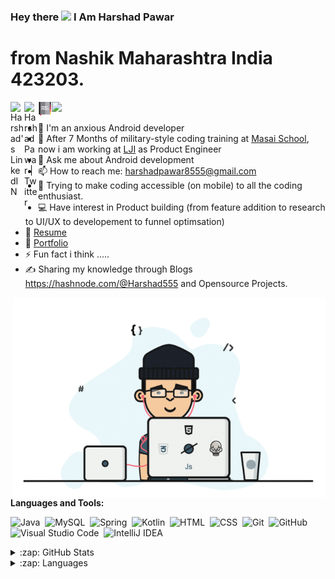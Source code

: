 ### Hey there <img src="https://media.giphy.com/media/hvRJCLFzcasrR4ia7z/giphy.gif" width="25px"> I Am Harshad Pawar
# from Nashik Maharashtra India 423203.

<a href="https://www.linkedin.com/in/harshad-pawar5/">
  <img align="left" alt="Harshad's LinkedIN" width="22px" src="https://raw.githubusercontent.com/peterthehan/peterthehan/master/assets/linkedin.svg" />
</a>
<a href="https://twitter.com/Harshad46965980">
  <img align="left" alt="Harshad Pawar | Twitter" width="22px" src="https://raw.githubusercontent.com/peterthehan/peterthehan/master/assets/twitter.svg" />
</a>
<a href="https://spartanharshad.github.io/">
  <img align="left" alt="Harshad Pawar" width="22px" src="https://github.com/SpartanHarshad/SpartanHarshad/blob/main/portfolio.svg" />
</a>



![](https://visitor-badge.glitch.me/badge?page_id=SpartanHarshad.SpartanHarshad)

+ 🔭 I'm an anxious Android developer
+ 🌱 After 7 Months of military-style coding training at [Masai School](https://www.masaischool.com/), now i am working at [LJI](https://www.lji.io/) as Product Engineer
+ 💬 Ask me about Android development
+ 📫 How to reach me: harshadpawar8555@gmail.com
+ 💬 Trying to make coding accessible (on mobile) to all the coding enthusiast.
+ 💻 Have interest in Product building (from feature addition to research to UI/UX to developement to funnel optimsation)
+ 📝 [Resume](https://drive.google.com/file/d/1YLhIScmF_J0dJDNJiVac7cQH0M07fcoh/view?usp=sharing)
+ 📝 [Portfolio](https://spartanharshad.github.io/)
+ ⚡ Fun fact i think .....
+ ✍️ Sharing my knowledge through Blogs <a>https://hashnode.com/@Harshad555</a> and Opensource Projects.

<img align="right" alt="GIF" src="https://github.com/SpartanHarshad/SpartanHarshad/blob/main/working.gif?raw=true" width="500" height="320" />


**Languages and Tools:**  


![Java](https://img.shields.io/badge/-Java-05122A?style=flat&logo=Java&logoColor=FFA518)&nbsp;
![MySQL](https://img.shields.io/badge/-MySQL-05122A?style=flat&logo=mysql&logoColor=FFFFFF)&nbsp;
![Spring](https://img.shields.io/badge/-Spring-05122A?style=flat&logo=Spring&logoColor=48ff00)&nbsp;
![Kotlin](https://img.shields.io/badge/-Kotlin-05122A?style=flat&logo=Kotlin&logoColor=FFA518)&nbsp;
![HTML](https://img.shields.io/badge/-HTML-05122A?style=flat&logo=HTML5)&nbsp;
![CSS](https://img.shields.io/badge/-CSS-05122A?style=flat&logo=CSS3)&nbsp;
![Git](https://img.shields.io/badge/-Git-05122A?style=flat&logo=git)&nbsp;
![GitHub](https://img.shields.io/badge/-GitHub-05122A?style=flat&logo=github)&nbsp;
![Visual Studio Code](https://img.shields.io/badge/-Visual%20Studio%20Code-05122A?style=flat&logo=visual-studio-code&logoColor=007ACC)&nbsp;
![IntelliJ IDEA](https://img.shields.io/badge/-IntelliJ-05122A?style=flat&logo=intelliJ-ide&logoColor=2C2255)





<details>
  <summary>:zap: GitHub Stats</summary>
  <img align="left" alt="GitHub Stats" src="https://github-readme-stats.vercel.app/api?username=SpartanHarshad&theme=flag-india&show_icons=true&count_private=true&include_all_commits=true&hide_border=true" />
</details>



<details>
  <summary>:zap: Languages</summary>
  <img align="left" alt="GitHub Language Stats" src="https://github-readme-stats.vercel.app/api/top-langs/?username=SpartanHarshad&layout=compact&theme=flag-india&show_icons=true&count_private=true&include_all_commits=true&hide_border=true"" />
</details>

<!--![Harshad's github activity graph](https://activity-graph.herokuapp.com/graph?username=SpartanHarshad&theme=react-dark)
[![Harshad's github activity graph](https://activity-graph.herokuapp.com/graph?username=SpartanHarshad&theme=react-dark)](https://github.com/spartanharshad/github-readme-activity-graph)

<!--![GitHub Activity Graph](https://activity-graph.herokuapp.com/graph?username=SpartanHarshad&bg_color=000000&color=4fff67&line=4fff67&point=ffffff&area=true&hide_border=true)--> 

